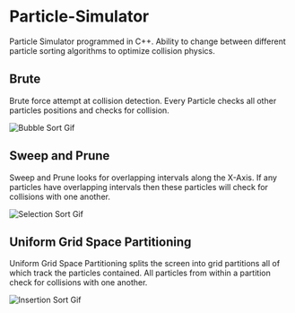 # Particle-Simulator
Particle Simulator programmed in C++. Ability to change between different particle sorting algorithms to optimize collision physics.

## Brute
Brute force attempt at collision detection. Every Particle checks all other particles positions and checks for collision.

![Bubble Sort Gif](src/Assets/BubbleSortGif.gif)

## Sweep and Prune
Sweep and Prune looks for overlapping intervals along the X-Axis. If any particles have overlapping intervals then these particles will check for collisions with one another.

![Selection Sort Gif](src/Assets/SelectionSortGif.gif)

## Uniform Grid Space Partitioning
Uniform Grid Space Partitioning splits the screen into grid partitions all of which track the particles contained. All particles from within a partition check for collisions with one another.

![Insertion Sort Gif](src/Assets/InsertionSortGif.gif)
